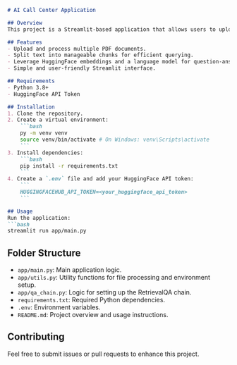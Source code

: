 ```markdown
# AI Call Center Application

## Overview
This project is a Streamlit-based application that allows users to upload PDF documents, process their content, and perform question-answering using a retrieval-based model powered by HuggingFace.

## Features
- Upload and process multiple PDF documents.
- Split text into manageable chunks for efficient querying.
- Leverage HuggingFace embeddings and a language model for question-answering.
- Simple and user-friendly Streamlit interface.

## Requirements
- Python 3.8+
- HuggingFace API Token

## Installation
1. Clone the repository.
2. Create a virtual environment:
    ```bash
    py -m venv venv
    source venv/bin/activate # On Windows: venv\Scripts\activate
    ```
3. Install dependencies:
    ```bash
    pip install -r requirements.txt
    ```
4. Create a `.env` file and add your HuggingFace API token:
    ```
    HUGGINGFACEHUB_API_TOKEN=<your_huggingface_api_token>
    ```

## Usage
Run the application:
```bash
streamlit run app/main.py
```

## Folder Structure
- `app/main.py`: Main application logic.
- `app/utils.py`: Utility functions for file processing and environment setup.
- `app/qa_chain.py`: Logic for setting up the RetrievalQA chain.
- `requirements.txt`: Required Python dependencies.
- `.env`: Environment variables.
- `README.md`: Project overview and usage instructions.

## Contributing
Feel free to submit issues or pull requests to enhance this project.